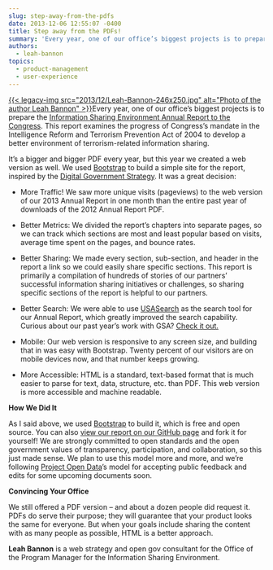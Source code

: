 ```yaml
---
slug: step-away-from-the-pdfs
date: 2013-12-06 12:55:07 -0400
title: Step away from the PDFs!
summary: 'Every year, one of our office’s biggest projects is to prepare the Information Sharing Environment Annual Report to the Congress. This report examines the progress of Congress’s mandate in the Intelligence Reform and Terrorism Prevention Act of 2004 to develop a better environment of terrorism-related information sharing.'
authors:
  - leah-bannon
topics:
  - product-management
  - user-experience
---
```


<p>
  <a href="https://s3.amazonaws.com/digitalgov/_legacy-img/2013/12/Leah-Bannon.jpg">{{< legacy-img src="2013/12/Leah-Bannon-246x250.jpg" alt="Photo of the author Leah Bannon" >}}</a>Every year, one of our office’s biggest projects is to prepare the <a href="http://ise.gov/annual-report/">Information Sharing Environment Annual Report to the Congress</a>. This report examines the progress of Congress’s mandate in the Intelligence Reform and Terrorism Prevention Act of 2004 to develop a better environment of terrorism-related information sharing.
</p>

<p>
  It’s a bigger and bigger PDF every year, but this year we created a web version as well. We used <a href="http://getbootstrap.com/">Bootstrap</a> to build a simple site for the report, inspired by the <a href="http://www.whitehouse.gov/sites/default/files/omb/egov/digital-government/digital-government.html">Digital Government Strategy</a>. It was a great decision:
</p>

  * <p>
      More Traffic! We saw more unique visits (pageviews) to the web version of our 2013 Annual Report in one month than the entire past year of downloads of the 2012 Annual Report PDF.
    </p>

  * <p>
      Better Metrics: We divided the report’s chapters into separate pages, so we can track which sections are most and least popular based on visits, average time spent on the pages, and bounce rates.
    </p>

  * <p>
      Better Sharing: We made every section, sub-section, and header in the report a link so we could easily share specific sections. This report is primarily a compilation of hundreds of stories of our partners’ successful information sharing initiatives or challenges, so sharing specific sections of the report is helpful to our partners.
    </p>

  * <p>
      Better Search: We were able to use <a href="http://usasearch.howto.gov/" target="_blank">USASearch</a> as the search tool for our Annual Report, which greatly improved the search capability. Curious about our past year’s work with GSA? <a href="http://search.usa.gov/search?affiliate=ise-annual-report-2013&query=gsa&commit=GO">Check it out.</a>
    </p>

  * <p>
      Mobile: Our web version is responsive to any screen size, and building that in was easy with Bootstrap. Twenty percent of our visitors are on mobile devices now, and that number keeps growing.
    </p>

  * <p>
      More Accessible: HTML is a standard, text-based format that is much easier to parse for text, data, structure, etc. than PDF. This web version is more accessible and machine readable.
    </p>

**How We Did It**

<p>
  As I said above, we used <a href="http://getbootstrap.com/">Bootstrap</a> to build it, which is free and open source. You can also <a href="https://github.com/info-sharing-environment/2013-ISE-Annual-Report">view our report on our GitHub page</a> and fork it for yourself! We are strongly committed to open standards and the open government values of transparency, participation, and collaboration, so this just made sense. We plan to use this model more and more, and we’re following <a href="http://project-open-data.github.io/">Project Open Data</a>’s model for accepting public feedback and edits for some upcoming documents soon.
</p>

**Convincing Your Office**

<p>
  We still offered a PDF version – and about a dozen people did request it. PDFs do serve their purpose; they will guarantee that your product looks the same for everyone. But when your goals include sharing the content with as many people as possible, HTML is a better approach.
</p>

**Leah Bannon** is a web strategy and open gov consultant for the Office of the Program Manager for the Information Sharing Environment.